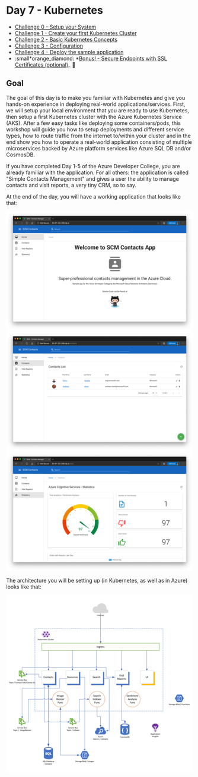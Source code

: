 # Day 7 - Kubernetes

- [Challenge 0 - Setup your System](./challenges/challenge-0.md)
- [Challenge 1 - Create your first Kubernetes Cluster](./challenges/challenge-1.md)
- [Challenge 2 - Basic Kubernetes Concepts](./challenges/challenge-2.md)
- [Challenge 3 - Configuration](./challenges/challenge-3.md)
- [Challenge 4 - Deploy the sample application](./challenges/challenge-4.md)
- :small*orange_diamond: *[Bonus! - Secure Endpoints with SSL Certificates (optional)](./challenges/bonus-1.md)\_ :small_orange_diamond:

## Goal

The goal of this day is to make you familiar with Kubernetes and give you hands-on experience in deploying real-world applications/services. First, we will setup your local environment that you are ready to use Kubernetes, then setup a first Kubernetes cluster with the Azure Kubernetes Service (AKS). After a few easy tasks like deploying some containers/pods, this workshop will guide you how to setup deployments and different service types, how to route traffic from the internet to/within your cluster and in the end show you how to operate a real-world application consisting of multiple microservices backed by Azure platform services like Azure SQL DB and/or CosmosDB.

If you have completed Day 1-5 of the Azure Developer College, you are already familiar with the application. For all others: the application is called "Simple Contacts Management" and gives a user the ability to manage contacts and visit reports, a very tiny CRM, so to say.

At the end of the day, you will have a working application that looks like that:

![home](./challenges/img/app_home.png)
![contacts](./challenges/img/app_contacts.png)
![stats](./challenges/img/app_stats.png)

The architecture you will be setting up (in Kubernetes, as well as in Azure) looks like that:

![aks](./challenges/img/aks_arch.png)
